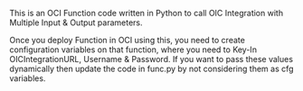 
This is an OCI Function code written in Python to call OIC Integration with Multiple Input & Output parameters.

Once you deploy Function in OCI using this, you need to create configuration variables on that function, where you need to Key-In OICIntegrationURL, Username & Password.
If you want to pass these values dynamically then update the code in func.py by not considering them as cfg variables.
